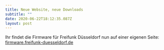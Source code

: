 ```yaml
---
title: Neue Website, neue Downloads
subtitle: ""
date: 2020-06-22T18:12:35.087Z
layout: post
---
```

Ihr findet die Firmware für Freifunk Düsseldorf nun auf einer eigenen Seite: [firmware.freifunk-duesseldorf.de](https://firmware.freifunk-duesseldorf.de)